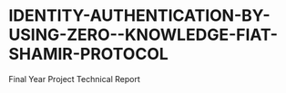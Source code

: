 # IDENTITY-AUTHENTICATION-BY-USING-ZERO--KNOWLEDGE-FIAT-SHAMIR-PROTOCOL
Final Year Project Technical Report
